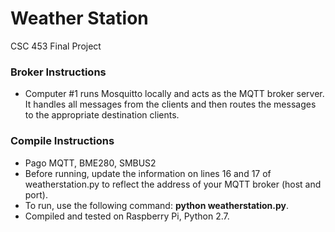 # Weather Station
CSC 453 Final Project
### Broker Instructions
* Computer #1 runs Mosquitto locally and acts as the MQTT broker server. It handles all messages from the clients and then routes the messages to the appropriate destination clients.
### Compile Instructions
* Pago MQTT, BME280, SMBUS2
* Before running, update the information on lines 16 and 17 of weatherstation.py to reflect the address of your MQTT broker (host and port).
* To run, use the following command: **python weatherstation.py**.
* Compiled and tested on Raspberry Pi, Python 2.7.
